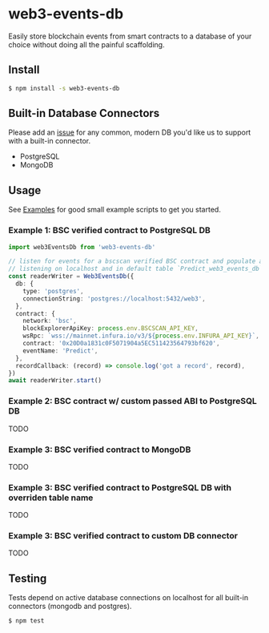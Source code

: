 # web3-events-db

Easily store blockchain events from smart contracts to a database
of your choice without doing all the painful scaffolding.

## Install

```sh
$ npm install -s web3-events-db
```

## Built-in Database Connectors

Please add an [issue](https://github.com/moontography/web3-events-db/issues) for any common, modern DB you'd like us to support with a built-in connector.

- PostgreSQL
- MongoDB

## Usage

See [Examples](https://github.com/moontography/web3-events-db/blob/master/src/examples) for good small
example scripts to get you started.

### Example 1: BSC verified contract to PostgreSQL DB

```ts
import web3EventsDb from 'web3-events-db'

// listen for events for a bscscan verified BSC contract and populate a postgres database
// listening on localhost and in default table `Predict_web3_events_db` (`${eventName}_web3_events_db`)
const readerWriter = Web3EventsDb({
  db: {
    type: 'postgres',
    connectionString: 'postgres://localhost:5432/web3',
  },
  contract: {
    network: 'bsc',
    blockExplorerApiKey: process.env.BSCSCAN_API_KEY,
    wsRpc: `wss://mainnet.infura.io/v3/${process.env.INFURA_API_KEY}`,
    contract: '0x20D0a1831c0F5071904a5EC511423564793bf620',
    eventName: 'Predict',
  },
  recordCallback: (record) => console.log('got a record', record),
})
await readerWriter.start()
```

### Example 2: BSC contract w/ custom passed ABI to PostgreSQL DB

TODO

### Example 3: BSC verified contract to MongoDB

TODO

### Example 3: BSC verified contract to PostgreSQL DB with overriden table name

TODO

### Example 3: BSC verified contract to custom DB connector

TODO

## Testing

Tests depend on active database connections on localhost for all
built-in connectors (mongodb and postgres).

```sh
$ npm test
```
